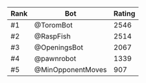 Rank|Bot|Rating
---|---|---
#1|@ToromBot|2546
#2|@RaspFish|2514
#3|@OpeningsBot|2067
#4|@pawnrobot|1339
#5|@MinOpponentMoves|907
